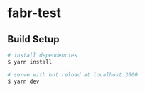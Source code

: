 # fabr-test

## Build Setup

```bash
# install dependencies
$ yarn install

# serve with hot reload at localhost:3000
$ yarn dev

